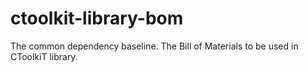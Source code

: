 # ctoolkit-library-bom
The common dependency baseline. The Bill of Materials to be used in CToolkiT library.

